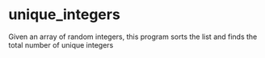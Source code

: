 # unique_integers
Given an array of random integers, this program sorts the list and finds the total number of unique integers
